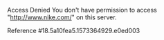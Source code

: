 Access Denied You don't have permission to access "http://www.nike.com/" on this server.

Reference #18.5a10fea5.1573364929.e0ed003